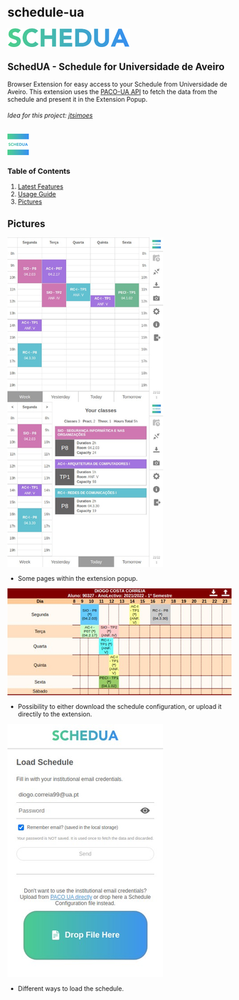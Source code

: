 # schedule-ua

<img width="275px" src="/images/logo-text.png">

## SchedUA - Schedule for Universidade de Aveiro

Browser Extension for easy access to your Schedule from Universidade de Aveiro. This extension uses the [PACO-UA API](https://github.com/digas99/paco-ua-api) to fetch the data from the schedule and present it in the Extension Popup.

###### Idea for this project: [jtsimoes](https://github.com/jtsimoes)

![logo](/images/logo_48x48.png)

### Table of Contents

1. [Latest Features](#latest-features)
1. [Usage Guide](#usage-guide)
1. [Pictures](#pictures)

## Pictures

<img alt="picture1" align="left" width="350px" src="/images/picture1.jpg">
<img alt="picture2" width="350px" src="/images/picture2.jpg">

- Some pages within the extension popup.

![picture3](/images/picture3.jpg)

- Possibility to either download the schedule configuration, or upload it directily to the extension.

![picture4](/images/picture4.jpg)

- Different ways to load the schedule.